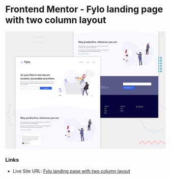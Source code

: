 # Frontend Mentor - Fylo landing page with two column layout

![Design preview for the Fylo landing page with two column layout challenge](./images/desktop-preview.jpg)

### Links

- Live Site URL: [Fylo landing page with two column layout](https://elegant-wright-eac045.netlify.app/)